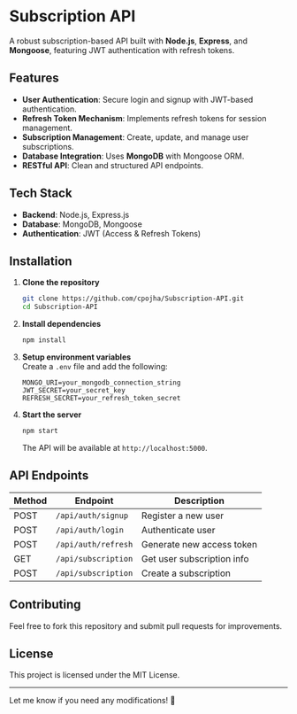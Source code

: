 # Subscription API

A robust subscription-based API built with **Node.js**, **Express**, and **Mongoose**, featuring JWT authentication with refresh tokens.

## Features

- **User Authentication**: Secure login and signup with JWT-based authentication.
- **Refresh Token Mechanism**: Implements refresh tokens for session management.
- **Subscription Management**: Create, update, and manage user subscriptions.
- **Database Integration**: Uses **MongoDB** with Mongoose ORM.
- **RESTful API**: Clean and structured API endpoints.

## Tech Stack

- **Backend**: Node.js, Express.js
- **Database**: MongoDB, Mongoose
- **Authentication**: JWT (Access & Refresh Tokens)

## Installation

1. **Clone the repository**  
   ```sh
   git clone https://github.com/cpojha/Subscription-API.git
   cd Subscription-API
   ```

2. **Install dependencies**  
   ```sh
   npm install
   ```

3. **Setup environment variables**  
   Create a `.env` file and add the following:
   ```
   MONGO_URI=your_mongodb_connection_string
   JWT_SECRET=your_secret_key
   REFRESH_SECRET=your_refresh_token_secret
   ```

4. **Start the server**  
   ```sh
   npm start
   ```
   The API will be available at `http://localhost:5000`.

## API Endpoints

| Method | Endpoint           | Description                |
|--------|-------------------|----------------------------|
| POST   | `/api/auth/signup`  | Register a new user        |
| POST   | `/api/auth/login`   | Authenticate user          |
| POST   | `/api/auth/refresh` | Generate new access token  |
| GET    | `/api/subscription` | Get user subscription info |
| POST   | `/api/subscription` | Create a subscription      |

## Contributing

Feel free to fork this repository and submit pull requests for improvements.

## License

This project is licensed under the MIT License.

---

Let me know if you need any modifications! 🚀